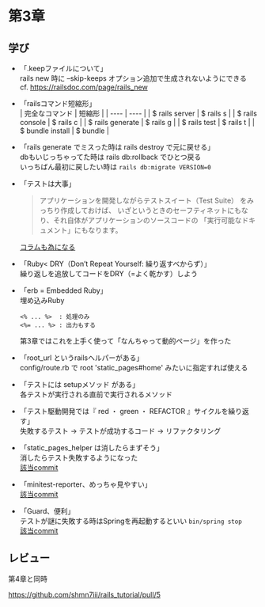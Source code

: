 # 第3章

## 学び
- 「.keepファイルについて」  
    rails new 時に –skip-keeps オプション追加で生成されないようにできる  
    cf. https://railsdoc.com/page/rails_new

- 「railsコマンド短縮形」  
    | 完全なコマンド      | 短縮形     |
    | ----              | ----      |
    | $ rails server    | $ rails s |
    | $ rails console   | $ rails c |
    | $ rails generate  | $ rails g |
    | $ rails test      | $ rails t |
    | $ bundle install  | $ bundle  |

- 「rails generate でミスった時は rails destroy で元に戻せる」  
    dbもいじっちゃってた時は rails db:rollback でひとつ戻る  
    いっちばん最初に戻したい時は `rails db:migrate VERSION=0`

- 「テストは大事」
    > アプリケーションを開発しながらテストスイート（Test Suite） をみっちり作成しておけば、
    > いざというときのセーフティネットにもなり、それ自体がアプリケーションのソースコードの
    > 「実行可能なドキュメント」にもなります。  

    [コラムも為になる](https://railstutorial.jp/chapters/static_pages?version=6.0#aside-when_to_test)

- 「Ruby< DRY（Don’t Repeat Yourself: 繰り返すべからず）」  
    繰り返しを追放してコードをDRY（=よく乾かす）しよう

- 「erb = Embedded Ruby」  
    埋め込みRuby  
    ```text
    <% ... %>  : 処理のみ
    <%= ... %> : 出力もする
    ```
    第3章ではこれを上手く使って「なんちゃって動的ページ」を作った

- 「root_url というrailsヘルパーがある」  
    config/route.rb で root 'static_pages#home' みたいに指定すれば使える

- 「テストには setupメソッド がある」  
    各テストが実行される直前で実行されるメソッド

- 「テスト駆動開発では『 red ・ green ・ REFACTOR 』サイクルを繰り返す」  
    失敗するテスト → テストが成功するコード → リファクタリング

- 「static_pages_helper は消したらまずそう」  
    消したらテスト失敗するようになった  
    [該当commit](https://github.com/shmn7iii/rails_tutorial/commit/636fe953db6503633dae8eee7a01560da272c133)

- 「minitest-reporter、めっちゃ見やすい」  
    [該当commit](https://github.com/shmn7iii/rails_tutorial/commit/f631b021e09d76cf9a62b303fc1b7f94026aa7bc)

- 「Guard、便利」  
    テストが謎に失敗する時はSpringを再起動するといい `bin/spring stop`  
    [該当commit](https://github.com/shmn7iii/rails_tutorial/commit/31a703e003c99a0cc38d10b57e0acf53b93cdd54)

## レビュー

第4章と同時

https://github.com/shmn7iii/rails_tutorial/pull/5
